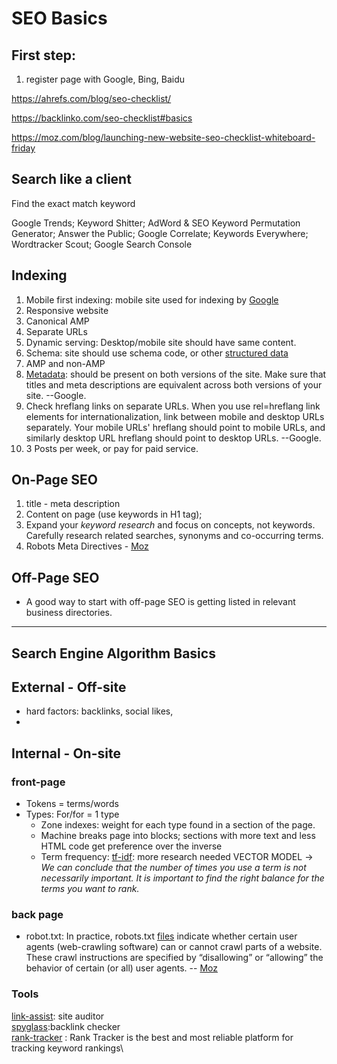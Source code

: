 # SEO Basics 


## First step:
1. register page with Google, Bing, Baidu

https://ahrefs.com/blog/seo-checklist/

https://backlinko.com/seo-checklist#basics


https://moz.com/blog/launching-new-website-seo-checklist-whiteboard-friday




## Search like a client

Find the exact match keyword

Google Trends;
Keyword Shitter;
AdWord & SEO Keyword Permutation Generator;
Answer the Public;
Google Correlate;
Keywords Everywhere;
Wordtracker Scout;
Google Search Console


## Indexing
1. Mobile first indexing: mobile site used for indexing by [Google](https://developers.google.com/search/mobile-sites/mobile-first-indexing)
2. Responsive website
3. Canonical AMP
4. Separate URLs
5. Dynamic serving: Desktop/mobile site should have same content. 
6. Schema: site should use schema code, or other [structured data](https://search.google.com/structured-data/testing-tool/u/0/)
7. AMP and non-AMP
8. [Metadata](https://developers.google.com/search/mobile-sites/mobile-first-indexing#best-practices): should be present on both versions of the site. Make sure that titles and meta descriptions are equivalent across both versions of your site. --Google. 
9. Check hreflang links on separate URLs. When you use rel=hreflang link elements for internationalization, link between mobile and desktop URLs separately. Your mobile URLs' hreflang should point to mobile URLs, and similarly desktop URL hreflang should point to desktop URLs. --Google.
10. 3 Posts per week, or pay for paid service.


## On-Page SEO
1. title - meta description 
2. Content on page (use keywords in H1 tag); 
3. Expand your *keyword research* and focus on concepts, not keywords. Carefully research related searches, synonyms and co-occurring terms. 
4. Robots Meta Directives - [Moz](https://moz.com/learn/seo/robots-meta-directives)

## Off-Page SEO
* A good way to start with off-page SEO is getting listed in relevant business directories.



<hr>

## Search Engine Algorithm Basics

## External - Off-site
* hard factors: backlinks, social likes,
* 
## Internal - On-site

### front-page
* Tokens = terms/words
* Types: For/for = 1 type
    * Zone indexes: weight for each type found in a section of the page.
    * Machine breaks page into blocks; sections with more text and less HTML code get preference over the inverse
    * Term frequency: [tf-idf](https://en.wikipedia.org/wiki/Tf%E2%80%93idf): more research needed VECTOR MODEL -> _We can conclude that the number of times you use a term is not necessarily important. It is important to find the right balance for the terms you want to rank._



### back page
* robot.txt: In practice, robots.txt [files](https://moz.com/blog/interactive-guide-to-robots-txt) indicate whether certain user agents (web-crawling software) can or cannot crawl parts of a website. These crawl instructions are specified by “disallowing” or “allowing” the behavior of certain (or all) user agents. -- [Moz](https://moz.com/learn/seo/robotstxt)


### Tools
[link-assist](https://www.link-assistant.com/website-auditor/?utm_source=searchengineland&utm_medium=google-updates&utm_campaign=searchengineland&utm_content=website-auditor-link1): site auditor\
[spyglass](https://www.link-assistant.com/seo-spyglass/?utm_source=searchengineland&utm_medium=google-updates&utm_campaign=searchengineland&utm_content=seo-spyglass):backlink checker\
[rank-tracker](https://www.ranktracker.com/) : Rank Tracker is the best and most reliable platform for tracking keyword rankings\